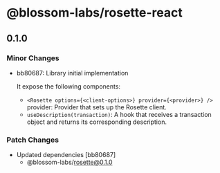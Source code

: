 # @blossom-labs/rosette-react

## 0.1.0

### Minor Changes

- bb80687: Library initial implementation

  It expose the following components:

  - `<Rosette options={<client-options>} provider={<provider>} />` provider: Provider that sets up the Rosette client.
  - `useDescription(transaction)`: A hook that receives a transaction object and returns its corresponding description.

### Patch Changes

- Updated dependencies [bb80687]
  - @blossom-labs/rosette@0.1.0
